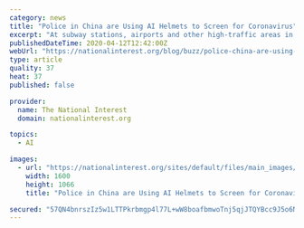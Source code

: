 ```yaml
---
category: news
title: "Police in China are Using AI Helmets to Screen for Coronavirus"
excerpt: "At subway stations, airports and other high-traffic areas in China, police officers are now using futuristic AI helmets to screen for COVID-19 infections. The helmets, equipped with AR glasses, Wi-Fi, Bluetooth, and 5G connectivity, have already been deployed to Shanghai and other major cities. Even with the vast array of equipment in the ..."
publishedDateTime: 2020-04-12T12:42:00Z
webUrl: "https://nationalinterest.org/blog/buzz/police-china-are-using-ai-helmets-screen-coronavirus-143627"
type: article
quality: 37
heat: 37
published: false

provider:
  name: The National Interest
  domain: nationalinterest.org

topics:
  - AI

images:
  - url: "https://nationalinterest.org/sites/default/files/main_images/chinacorona.jpg"
    width: 1600
    height: 1066
    title: "Police in China are Using AI Helmets to Screen for Coronavirus"

secured: "57QN4bnrszIz5w1LTTPkrbmgp4l77L+wW8boafbmwoTnj5qjJTQYBcc9J5o6NN9HMdhzkN4tdU0huUFeO1PGAp59T+K8oSU2iP7oIkTXydPmbvGbHijlClzBj+RaJNx+wdYvNlixEqzAewh8PoYDvaOOnRjBzfdv4Ytwp30Hq9NYGeitbDP9cK3oB4ev3EW9IqXWnSpc9qVRr1DJqu0QTmNzeJ7RYrEDtvLxdJRk1BKn6QR4sy/6stSa09HXITY3UHh55llH70aWLgB/dqNBgPb+cjaMf8B9R6Eqi/0IDkr8HInvCMZ5j5aBxJVXQYXd;wBUMF1xJyxfjy5q6FMGCIw=="
---
```


